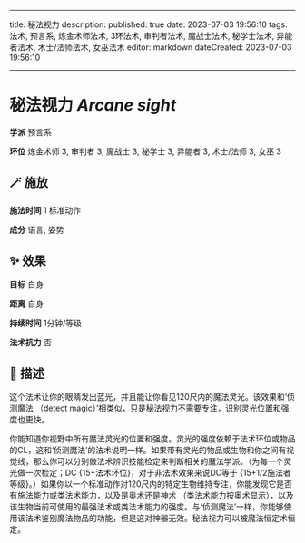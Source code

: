 
---
title: 秘法视力
description: 
published: true
date: 2023-07-03 19:56:10
tags: 法术, 预言系, 炼金术师法术, 3环法术, 审判者法术, 魔战士法术, 秘学士法术, 异能者法术, 术士/法师法术, 女巫法术
editor: markdown
dateCreated: 2023-07-03 19:56:10

---

# **秘法视力** *Arcane sight*

**学派** 预言系 

**环位** 炼金术师 3, 审判者 3, 魔战士 3, 秘学士 3, 异能者 3, 术士/法师 3, 女巫 3

## 🪄 施放

**施法时间** 1 标准动作

**成分** 语言, 姿势

## ✨ 效果 

**目标** 自身 

**距离** 自身  

**持续时间** 1分钟/等级 

**法术抗力** 否

## 📖 描述

这个法术让你的眼睛发出蓝光，并且能让你看见120尺内的魔法灵光。该效果和‘侦测魔法 （detect magic）’相类似，只是秘法视力不需要专注，识别灵光位置和强度也更快。

你能知道你视野中所有魔法灵光的位置和强度。灵光的强度依赖于法术环位或物品的CL，这和‘侦测魔法’的法术说明一样。如果带有灵光的物品或生物和你之间有视觉线，那么你可以分别做法术辨识技能检定来判断相关的魔法学派。（为每一个灵光做一次检定；DC {15+法术环位}，对于非法术效果来说DC等于 {15+1/2施法者等级}。）如果你以一个标准动作对120尺内的特定生物维持专注，你能发现它是否有施法能力或类法术能力，以及是奥术还是神术 （类法术能力按奥术显示），以及该生物当前可使用的最强法术或类法术能力的强度。与‘侦测魔法’一样，你能够使用该法术鉴别魔法物品的功能，但是这对神器无效。秘法视力可以被魔法恒定术恒定。
    